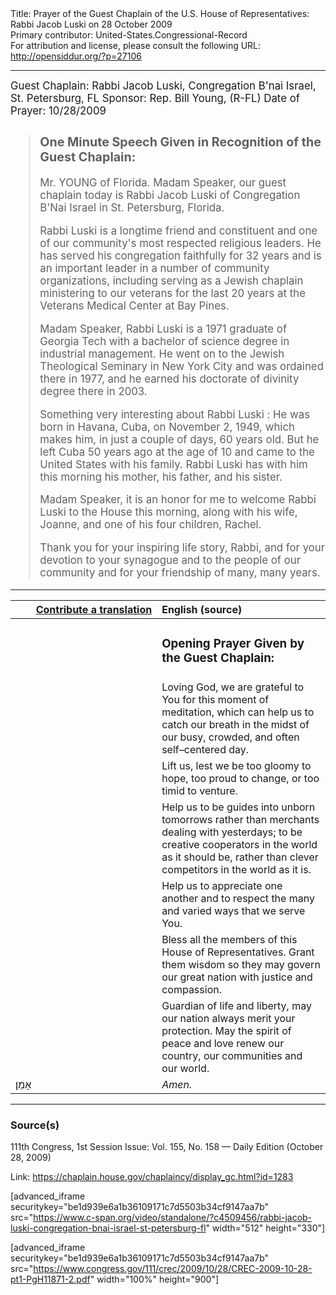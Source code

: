 <html>
<head></head>
<body>
Title: Prayer of the Guest Chaplain of the U.S. House of Representatives: Rabbi Jacob Luski on 28 October 2009<br />
Primary contributor: United-States.Congressional-Record<br />
For attribution and license, please consult the following URL: <a href="http://opensiddur.org/?p=27106">http://opensiddur.org/?p=27106</a>
<p />
<hr />

<div class="english" style="font-size:1.2em;">
Guest Chaplain: Rabbi Jacob Luski, Congregation B'nai Israel, St. Petersburg, FL
Sponsor: Rep. Bill Young, (R-FL)
Date of Prayer: 10/28/2009

<blockquote>
<h3>One Minute Speech Given in Recognition of the Guest Chaplain:</h3>

Mr. YOUNG of Florida. Madam Speaker, our guest chaplain today is Rabbi Jacob Luski of Congregation B'Nai Israel in St. Petersburg, Florida.

Rabbi Luski is a longtime friend and constituent and one of our community's most respected religious leaders. He has served his congregation faithfully for 32 years and is an important leader in a number of community organizations, including serving as a Jewish chaplain ministering to our veterans for the last 20 years at the Veterans Medical Center at Bay Pines.

Madam Speaker, Rabbi Luski is a 1971 graduate of Georgia Tech with a bachelor of science degree in industrial management. He went on to the Jewish Theological Seminary in New York City and was ordained there in 1977, and he earned his doctorate of divinity degree there in 2003.

Something very interesting about Rabbi Luski : He was born in Havana, Cuba, on November 2, 1949, which makes him, in just a couple of days, 60 years old. But he left Cuba 50 years ago at the age of 10 and came to the United States with his family. Rabbi Luski has with him this morning his mother, his father, and his sister.

Madam Speaker, it is an honor for me to welcome Rabbi Luski to the House this morning, along with his wife, Joanne, and one of his four children, Rachel.

Thank you for your inspiring life story, Rabbi, and for your devotion to your synagogue and to the people of our community and for your friendship of many, many years.
</blockquote>
</div>

<hr />

<table style="margin-left: auto;margin-right: auto;" class="draggable">
<thead><tr><th id="x" style="text-align: right;"><a href="/contributing/upload/">Contribute a translation</a></th><th style="text-align: left;">English (source)</th></tr></thead>
<tbody>
<tr><td style="vertical-align:top;" width="46%">
<div class="liturgy"><span lang="he">

</span></div></td>
 
<td style="vertical-align:top;" width="53%">
<div class="english">
<h3>Opening Prayer Given by the Guest Chaplain:</h3>
</div></td></tr>

<tr><td style="vertical-align:top;" width="46%">
<div class="liturgy"><span lang="he">

</span></div></td>
 
<td style="vertical-align:top;" width="53%">
<div class="english">
Loving God, 
we are grateful to You 
for this moment of meditation, 
which can help us to catch our breath 
in the midst of our busy, 
crowded, 
and often self–centered day.
</div></td></tr>


<tr><td style="vertical-align:top;" width="46%">
<div class="liturgy"><span lang="he">

</span></div></td>
 
<td style="vertical-align:top;" width="53%">
<div class="english">
Lift us, 
lest we be too gloomy 
to hope, 
too proud 
to change, 
or too timid 
to venture.
</div></td></tr>


<tr><td style="vertical-align:top;" width="46%">
<div class="liturgy"><span lang="he">

</span></div></td>
 
<td style="vertical-align:top;" width="53%">
<div class="english">
Help us to be guides 
into unborn tomorrows 
rather than merchants 
dealing with yesterdays; 
to be creative cooperators 
in the world as it should be, 
rather than clever competitors 
in the world as it is.
</div></td></tr>


<tr><td style="vertical-align:top;" width="46%">
<div class="liturgy"><span lang="he">

</span></div></td>
 
<td style="vertical-align:top;" width="53%">
<div class="english">
Help us to appreciate 
one another 
and to respect 
the many and varied ways 
that we serve You.
</div></td></tr>


<tr><td style="vertical-align:top;" width="46%">
<div class="liturgy"><span lang="he">

</span></div></td>
 
<td style="vertical-align:top;" width="53%">
<div class="english">
Bless all the members of this House of Representatives. 
Grant them wisdom 
so they may govern 
our great nation 
with justice 
and compassion.
</div></td></tr>


<tr><td style="vertical-align:top;" width="46%">
<div class="liturgy"><span lang="he">

</span></div></td>
 
<td style="vertical-align:top;" width="53%">
<div class="english">
Guardian of life and liberty, 
may our nation 
always merit your protection. 
May the spirit of peace and love 
renew our country, 
our communities 
and our world.
</div></td></tr>


<tr><td style="vertical-align:top;" width="46%">
<div class="liturgy"><span lang="he">
אָמֵן׃
</span></div></td>
 
<td style="vertical-align:top;" width="53%">
<div class="english">
<em>Amen.</em>
</div></td></tr>
</tbody></table>

<hr />

<h3>Source(s)</h3>

111th Congress, 1st Session
Issue: Vol. 155, No. 158 — Daily Edition (October 28, 2009)

Link: <a href="https://chaplain.house.gov/chaplaincy/display_gc.html?id=1283">https://chaplain.house.gov/chaplaincy/display_gc.html?id=1283</a>

[advanced_iframe securitykey="be1d939e6a1b36109171c7d5503b34cf9147aa7b" src="https://www.c-span.org/video/standalone/?c4509456/rabbi-jacob-luski-congregation-bnai-israel-st-petersburg-fl" width="512" height="330"]

[advanced_iframe securitykey="be1d939e6a1b36109171c7d5503b34cf9147aa7b" src="https://www.congress.gov/111/crec/2009/10/28/CREC-2009-10-28-pt1-PgH11871-2.pdf" width="100%" height="900"]
</body>
</html>